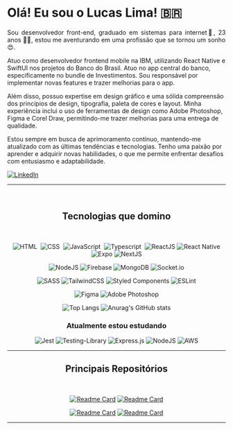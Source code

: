 # Olá! Eu sou o Lucas Lima! 🇧🇷

<p align='justify'>
Sou desenvolvedor front-end, graduado em sistemas para internet💚, 23 anos 👨‍💻, estou me aventurando em uma profissão que se tornou um sonho 😍.

Atuo como desenvolvedor frontend mobile na IBM, utilizando React Native e SwiftUI nos projetos do Banco do Brasil. Atuo no app central do banco, especificamente no bundle de Investimentos. Sou responsável por implementar novas features e trazer melhorias para o app. 

Além disso, possuo expertise em design gráfico e uma sólida compreensão dos princípios de design, tipografia, paleta de cores e layout. Minha experiência inclui o uso de ferramentas de design como Adobe Photoshop, Figma e Corel Draw, permitindo-me trazer melhorias para uma entrega de qualidade.

Estou sempre em busca de aprimoramento contínuo, mantendo-me atualizado com as últimas tendências e tecnologias. Tenho uma paixão por aprender e adquirir novas habilidades, o que me permite enfrentar desafios com entusiasmo e adaptabilidade.

[![LinkedIn](https://img.shields.io/badge/linkedin-%230077B5.svg?style=for-the-badge&logo=linkedin&logoColor=white)](https://linkedin.com/in/lucaslimasz)
</p>

<hr>

<div align='center'><br>

## Tecnologias que domino
<br>
  
![HTML](https://img.shields.io/badge/HTML5-E34F26?style=for-the-badge&logo=html5&logoColor=white)&nbsp;
![CSS](https://img.shields.io/badge/CSS3-1572B6?style=for-the-badge&logo=css3&logoColor=white)&nbsp;
![JavaScript](https://img.shields.io/badge/JavaScript-F7DF1E?style=for-the-badge&logo=javascript&logoColor=black)&nbsp;
![Typescript](https://img.shields.io/badge/Typescript-14354C?style=for-the-badge&logo=typescript&logoColor=white)&nbsp;
![ReactJS](https://img.shields.io/badge/ReactJS-1572B6.svg?style=for-the-badge&logo=React&logoColor=white)
![React Native](https://img.shields.io/badge/react_native-%2320232a.svg?style=for-the-badge&logo=react&logoColor=%2361DAFB)
![Expo](https://img.shields.io/badge/expo-1C1E24?style=for-the-badge&logo=expo&logoColor=#D04A37)
![NextJS](https://img.shields.io/badge/next.js-000000?style=for-the-badge&logo=nextdotjs&logoColor=white)

![NodeJS](https://img.shields.io/badge/node.js-6DA55F?style=for-the-badge&logo=node.js&logoColor=white)
![Firebase](https://img.shields.io/badge/Firebase-039BE5?style=for-the-badge&logo=Firebase&logoColor=white)
![MongoDB](https://img.shields.io/badge/MongoDB-%234ea94b.svg?style=for-the-badge&logo=mongodb&logoColor=white)
![Socket.io](https://img.shields.io/badge/Socket.io-black?style=for-the-badge&logo=socket.io&badgeColor=010101)

![SASS](https://img.shields.io/badge/SASS-hotpink.svg?style=for-the-badge&logo=SASS&logoColor=white)
![TailwindCSS](https://img.shields.io/badge/tailwindcss-%2338B2AC.svg?style=for-the-badge&logo=tailwind-css&logoColor=white)
![Styled Components](https://img.shields.io/badge/styled--components-DB7093?style=for-the-badge&logo=styled-components&logoColor=white)
![ESLint](https://img.shields.io/badge/ESLint-4B3263?style=for-the-badge&logo=eslint&logoColor=white)

![Figma](https://img.shields.io/badge/figma-%23F24E1E.svg?style=for-the-badge&logo=figma&logoColor=white)
![Adobe Photoshop](https://img.shields.io/badge/photoshop-%2331A8FF.svg?style=for-the-badge&logo=adobe%20photoshop&logoColor=white)

![Top Langs](https://github-readme-stats.vercel.app/api/top-langs/?username=lucaslimasz&custom_title=&layout=compact&bg_color=fff&text_color=000000&hide_border=true&langs_count=8)
![Anurag's GitHub stats](https://github-readme-stats.vercel.app/api?username=lucaslimasz&theme=transparent&show_icons=true&text_color=000000&hide_border=true&hide_title=true&line_height=20&text_bold=false&card_width=100)

</div>
<div align='center'>

### Atualmente estou estudando
  
![Jest](https://img.shields.io/badge/-jest-%23C21325?style=for-the-badge&logo=jest&logoColor=white)
![Testing-Library](https://img.shields.io/badge/-TestingLibrary-%23E33332?style=for-the-badge&logo=testing-library&logoColor=white)
![Express.js](https://img.shields.io/badge/express.js-%23404d59.svg?style=for-the-badge&logo=express&logoColor=%2361DAFB)
![NodeJS](https://img.shields.io/badge/node.js-6DA55F?style=for-the-badge&logo=node.js&logoColor=white)
![AWS](https://img.shields.io/badge/AWS-%23FF9900.svg?style=for-the-badge&logo=amazon-aws&logoColor=white)

</div>

<hr>

<div align='center'>

## Principais Repositórios
<br />

[![Readme Card](https://github-readme-stats.vercel.app/api/pin/?username=lucaslimasz&repo=IA-food-photo&bg_color=fff&text_color=000&hide_border=false&card_width=100)](https://github.com/Lucaslimasz/IA-food-photo)
[![Readme Card](https://github-readme-stats.vercel.app/api/pin/?username=lucaslimasz&repo=readgenerator-web&bg_color=fff&text_color=000&hide_border=false&card_width=100)](https://github.com/Lucaslimasz/readgenerator-web)

[![Readme Card](https://github-readme-stats.vercel.app/api/pin/?username=lucaslimasz&repo=juniando&bg_color=fff&text_color=000&hide_border=false&card_width=100)](https://github.com/Lucaslimasz/juniando)
[![Readme Card](https://github-readme-stats.vercel.app/api/pin/?username=lucaslimasz&repo=ignite-dtmoney&bg_color=fff&text_color=000&hide_border=false&card_width=100)](https://github.com/Lucaslimasz/ignite-dtmoney)


</div>

<hr>
